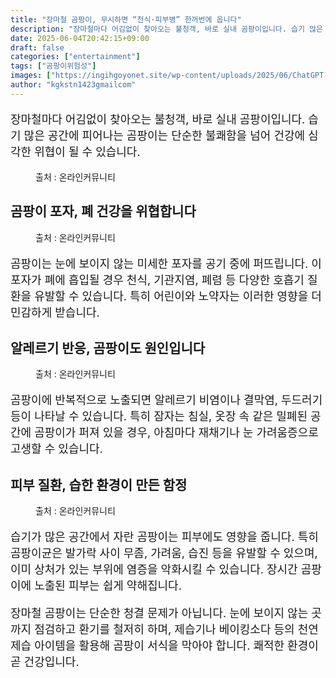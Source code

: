 ```yaml
---
title: "장마철 곰팡이, 무시하면 “천식·피부병” 한꺼번에 옵니다"
description: "장마철마다 어김없이 찾아오는 불청객, 바로 실내 곰팡이입니다. 습기 많은 공간에 피어나는 곰팡이는 단순한 불쾌함을 넘어 건강에 심각한 위협이 될 수 있습니다."
date: 2025-06-04T20:42:15+09:00
draft: false
categories: ["entertainment"]
tags: ["곰팡이위험성"]
images: ["https://ingihgoyonet.site/wp-content/uploads/2025/06/ChatGPT-Image-2025년-6월-1일-오후-03_51_19-1024x683.png", "https://ingihgoyonet.site/wp-content/uploads/2025/06/pexels-cnordic-nordic-2147669838-30425668-1024x683.jpg", "https://ingihgoyonet.site/wp-content/uploads/2025/06/pexels-pavel-danilyuk-5996762-1024x684.jpg", "https://ingihgoyonet.site/wp-content/uploads/2025/06/pexels-angela-roma-7479560-1-683x1024.jpg"]
author: "kgkstn1423gmailcom"
---
```


<p style="font-size:18px">장마철마다 어김없이 찾아오는 불청객, 바로 실내 곰팡이입니다. 습기 많은 공간에 피어나는 곰팡이는 단순한 불쾌함을 넘어 건강에 심각한 위협이 될 수 있습니다.</p> <figure ><img src="https://ingihgoyonet.site/wp-content/uploads/2025/06/ChatGPT-Image-2025년-6월-1일-오후-03_51_19-1024x683.png" alt="" style="aspect-ratio:16/9;object-fit:cover"/><figcaption >출처 : 온라인커뮤니티</figcaption></figure> <h2 >곰팡이 포자, 폐 건강을 위협합니다</h2> <figure ><img src="https://ingihgoyonet.site/wp-content/uploads/2025/06/pexels-cnordic-nordic-2147669838-30425668-1024x683.jpg" alt="" style="aspect-ratio:16/9;object-fit:cover"/><figcaption >출처 : 온라인커뮤니티</figcaption></figure> <p style="font-size:18px">곰팡이는 눈에 보이지 않는 미세한 포자를 공기 중에 퍼뜨립니다. 이 포자가 폐에 흡입될 경우 천식, 기관지염, 폐렴 등 다양한 호흡기 질환을 유발할 수 있습니다. 특히 어린이와 노약자는 이러한 영향을 더 민감하게 받습니다.</p> <h2 >알레르기 반응, 곰팡이도 원인입니다</h2> <figure ><img src="https://ingihgoyonet.site/wp-content/uploads/2025/06/pexels-pavel-danilyuk-5996762-1024x684.jpg" alt="" style="aspect-ratio:16/9;object-fit:cover"/><figcaption >출처 : 온라인커뮤니티</figcaption></figure> <p style="font-size:18px">곰팡이에 반복적으로 노출되면 알레르기 비염이나 결막염, 두드러기 등이 나타날 수 있습니다. 특히 잠자는 침실, 옷장 속 같은 밀폐된 공간에 곰팡이가 퍼져 있을 경우, 아침마다 재채기나 눈 가려움증으로 고생할 수 있습니다.</p> <h2 >피부 질환, 습한 환경이 만든 함정</h2> <figure ><img src="https://ingihgoyonet.site/wp-content/uploads/2025/06/pexels-angela-roma-7479560-1-683x1024.jpg" alt="" style="aspect-ratio:16/9;object-fit:cover"/><figcaption >출처 : 온라인커뮤니티</figcaption></figure> <p style="font-size:18px">습기가 많은 공간에서 자란 곰팡이는 피부에도 영향을 줍니다. 특히 곰팡이균은 발가락 사이 무좀, 가려움, 습진 등을 유발할 수 있으며, 이미 상처가 있는 부위에 염증을 악화시킬 수 있습니다. 장시간 곰팡이에 노출된 피부는 쉽게 약해집니다.</p> <p style="font-size:18px">장마철 곰팡이는 단순한 청결 문제가 아닙니다. 눈에 보이지 않는 곳까지 점검하고 환기를 철저히 하며, 제습기나 베이킹소다 등의 천연 제습 아이템을 활용해 곰팡이 서식을 막아야 합니다. 쾌적한 환경이 곧 건강입니다.</p>